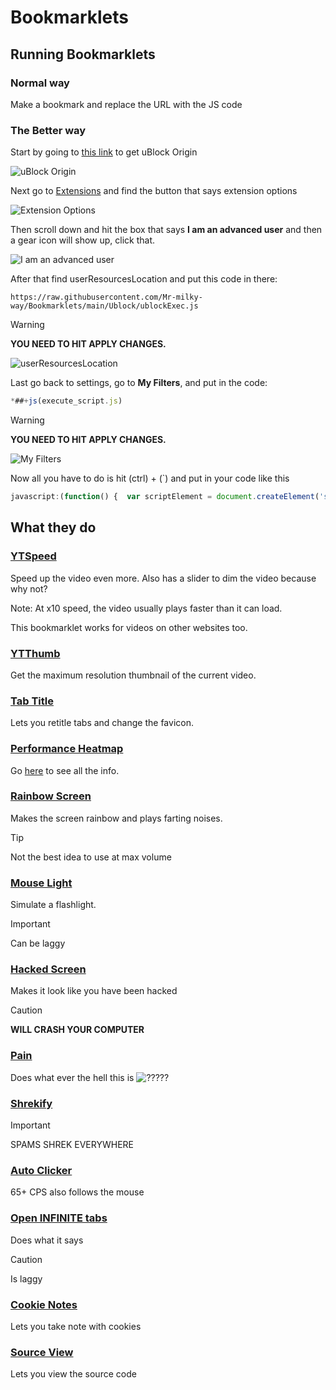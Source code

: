 # Bookmarklets

<!-- START doctoc -->
<!-- END doctoc -->

## Running Bookmarklets

### Normal way
Make a bookmark and replace the URL with the JS code

### The Better way
Start by going to [this link](https://chromewebstore.google.com/detail/ublock-origin/cjpalhdlnbpafiamejdnhcphjbkeiagm?pli=1) to get uBlock Origin

![uBlock Origin](https://github.com/Mr-milky-way/Bookmarklets/assets/131718510/e4e08462-71d4-46cd-aff1-9bfe56d7db32)

Next go to [Extensions](chrome://extensions/?id=cjpalhdlnbpafiamejdnhcphjbkeiagm) and find the button that says extension options

![Extension Options](https://github.com/Mr-milky-way/Bookmarklets/assets/131718510/d4d56bda-988e-4cc3-bbb9-f37a6c77899c)

Then scroll down and hit the box that says **I am an advanced user** and then a gear icon will show up, click that.

![I am an advanced user](https://github.com/Mr-milky-way/Bookmarklets/assets/131718510/d71535c6-223c-4732-881d-980f91dd3f7c)

After that find userResourcesLocation and put this code in there: 
```
https://raw.githubusercontent.com/Mr-milky-way/Bookmarklets/main/Ublock/ublockExec.js
```

> [!WARNING]
> **YOU NEED TO HIT APPLY CHANGES.**

![userResourcesLocation](https://github.com/Mr-milky-way/Bookmarklets/assets/131718510/2e442c12-ea12-4730-b130-7599dfdb559e)

Last go back to settings, go to **My Filters**, and put in the code: 
```js
*##+js(execute_script.js)
```
> [!WARNING]
> **YOU NEED TO HIT APPLY CHANGES.**

![My Filters](https://github.com/Mr-milky-way/Bookmarklets/assets/131718510/3f0e2fab-7e67-43b6-9439-dd2b75182f08)

Now all you have to do is hit (ctrl) + (`) and put in your code like this
```js
javascript:(function() {  var scriptElement = document.createElement('script');  var sourceUrl = 'https://raw.githubusercontent.com/dragon731012/Ego-Menu-Bookmarklets/refs/heads/main/Menu.js';  fetch(sourceUrl)    .then(response => response.text())    .then(sourceCode => {      scriptElement.text = sourceCode;      document.body.appendChild(scriptElement);    })    .catch(error => console.error('Error fetching script:', error));})();
```

## What they do
### [YTSpeed](ytspeed.js)
Speed up the video even more. Also has a slider to dim the video because why not?

Note: At x10 speed, the video usually plays faster than it can load.

This bookmarklet works for videos on other websites too.

### [YTThumb](YTThumb.js)
Get the maximum resolution thumbnail of the current video.

### [Tab Title](TabTitle.js)
Lets you retitle tabs and change the favicon.

### [Performance Heatmap](performance_heatmap.js)
Go [here](https://github.com/zeman/perfmap) to see all the info.

### [Rainbow Screen](Rainbow_Screen.js)
Makes the screen rainbow and plays farting noises.
> [!TIP]
> Not the best idea to use at max volume

### [Mouse Light](mouselight.js)
Simulate a flashlight.
> [!IMPORTANT]
> Can be laggy

### [Hacked Screen](hacked_screen.js)
Makes it look like you have been hacked
> [!CAUTION]
> **WILL CRASH YOUR COMPUTER** 

### [Pain](pain.js)
Does what ever the hell this is
![?????](https://github.com/Mr-milky-way/Bookmarklets/assets/131718510/9fde7197-87b5-4759-8f92-b322fa5644af)

### [Shrekify](shrekify.js)
> [!IMPORTANT]
> SPAMS SHREK EVERYWHERE

### [Auto Clicker](AutoClicker.js)
65+ CPS also follows the mouse

### [Open INFINITE tabs](OpenINFINITEtabs.js)
Does what it says
> [!CAUTION]
> Is laggy

### [Cookie Notes](CookieNotes.js)
Lets you take note with cookies

### [Source View](sourceview.js)
Lets you view the source code
